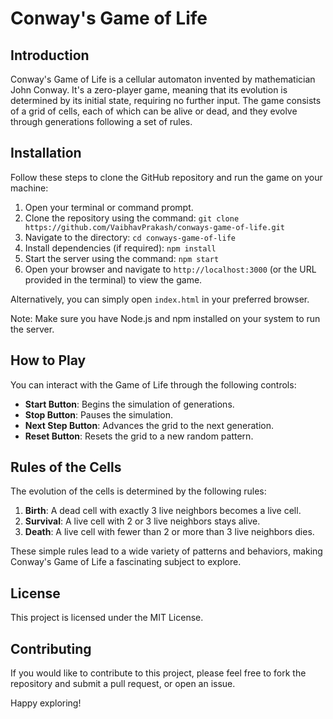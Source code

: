 # Conway's Game of Life

## Introduction

Conway's Game of Life is a cellular automaton invented by mathematician John Conway. It's a zero-player game, meaning that its evolution is determined by its initial state, requiring no further input. The game consists of a grid of cells, each of which can be alive or dead, and they evolve through generations following a set of rules.

## Installation

Follow these steps to clone the GitHub repository and run the game on your machine:

1. Open your terminal or command prompt.
2. Clone the repository using the command: `git clone https://github.com/VaibhavPrakash/conways-game-of-life.git`
3. Navigate to the directory: `cd conways-game-of-life`
4. Install dependencies (if required): `npm install`
5. Start the server using the command: `npm start`
6. Open your browser and navigate to `http://localhost:3000` (or the URL provided in the terminal) to view the game.

Alternatively, you can simply open `index.html` in your preferred browser.

Note: Make sure you have Node.js and npm installed on your system to run the server.


## How to Play

You can interact with the Game of Life through the following controls:

- **Start Button**: Begins the simulation of generations.
- **Stop Button**: Pauses the simulation.
- **Next Step Button**: Advances the grid to the next generation.
- **Reset Button**: Resets the grid to a new random pattern.

## Rules of the Cells

The evolution of the cells is determined by the following rules:

1. **Birth**: A dead cell with exactly 3 live neighbors becomes a live cell.
2. **Survival**: A live cell with 2 or 3 live neighbors stays alive.
3. **Death**: A live cell with fewer than 2 or more than 3 live neighbors dies.

These simple rules lead to a wide variety of patterns and behaviors, making Conway's Game of Life a fascinating subject to explore.

## License

This project is licensed under the MIT License.

## Contributing

If you would like to contribute to this project, please feel free to fork the repository and submit a pull request, or open an issue.

Happy exploring!
